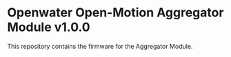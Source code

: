 # Openwater Open-Motion Aggregator Module v1.0.0
This repository contains the firmware for the Aggregator Module.